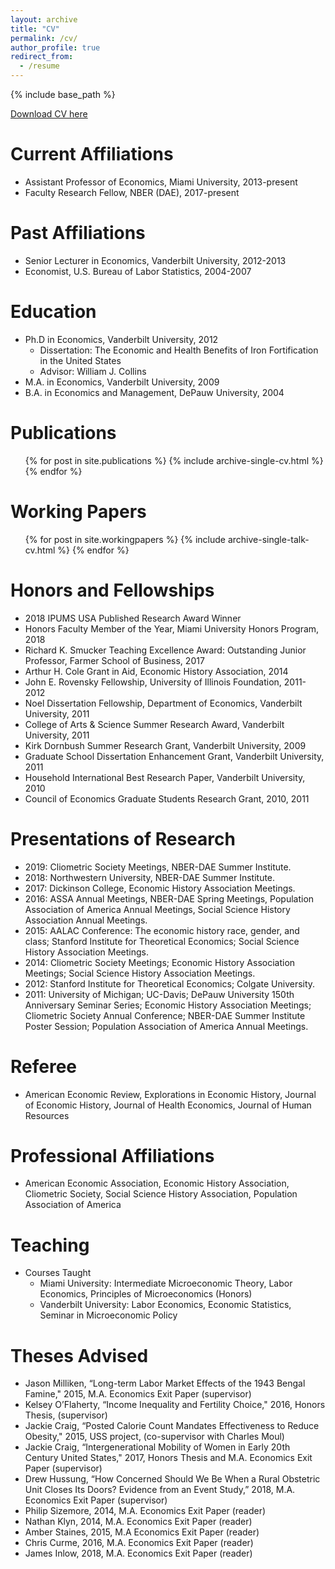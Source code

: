 ```yaml
---
layout: archive
title: "CV"
permalink: /cv/
author_profile: true
redirect_from:
  - /resume
---
```


{% include base_path %}

[Download CV here](http://niemesgt.github.io/files/Niemesh_CV.pdf)


Current Affiliations
======
* Assistant Professor of Economics, Miami University, 2013-present
* Faculty Research Fellow, NBER (DAE), 2017-present
  
Past Affiliations
======
* Senior Lecturer in Economics, Vanderbilt University, 2012-2013
* Economist, U.S. Bureau of Labor Statistics, 2004-2007

Education
======
* Ph.D in Economics, Vanderbilt University, 2012
	* Dissertation: The Economic and Health Benefits of Iron Fortification in the United States
	* Advisor: William J. Collins
* M.A. in Economics, Vanderbilt University, 2009
* B.A. in Economics and Management, DePauw University, 2004

Publications
======
  <ul>{% for post in site.publications %}
    {% include archive-single-cv.html %}
  {% endfor %}</ul>
  
Working Papers
======
  <ul>{% for post in site.workingpapers %}
    {% include archive-single-talk-cv.html %}
  {% endfor %}</ul>
  
Honors and Fellowships
======
* 2018 IPUMS USA Published Research Award Winner
* Honors Faculty Member of the Year, Miami University Honors Program, 2018
* Richard K. Smucker Teaching Excellence Award: Outstanding Junior Professor, Farmer School of Business, 2017
* Arthur H. Cole Grant in Aid, Economic History Association, 2014
* John E. Rovensky Fellowship, University of Illinois Foundation, 2011-2012
* Noel Dissertation Fellowship, Department of Economics, Vanderbilt University, 2011 
* College of Arts & Science Summer Research Award, Vanderbilt University, 2011
* Kirk Dornbush Summer Research Grant, Vanderbilt University, 2009 
* Graduate School Dissertation Enhancement Grant, Vanderbilt University, 2011
* Household International Best Research Paper, Vanderbilt University, 2010
* Council of Economics Graduate Students Research Grant, 2010, 2011

Presentations of Research
======
* 2019: Cliometric Society Meetings, NBER-DAE Summer Institute. 
* 2018: Northwestern University, NBER-DAE Summer Institute. 
* 2017: Dickinson College, Economic History Association Meetings.
* 2016: ASSA Annual Meetings, NBER-DAE Spring Meetings, Population Association of America Annual Meetings, Social Science History Association Annual Meetings.
* 2015: AALAC Conference: The economic history race, gender, and class; Stanford Institute for Theoretical Economics; Social Science History Association Meetings.
* 2014: Cliometric Society Meetings; Economic History Association Meetings; Social Science History Association Meetings.
* 2012: Stanford Institute for Theoretical Economics; Colgate University.
* 2011: University of Michigan; UC-Davis; DePauw University 150th Anniversary Seminar Series; Economic History Association Meetings; Cliometric Society Annual Conference; NBER-DAE Summer Institute Poster Session; Population Association of America Annual Meetings.

Referee
======
* American Economic Review, Explorations in Economic History, Journal of Economic History, Journal of Health Economics, Journal of Human Resources

Professional Affiliations
=======
* American Economic Association, Economic History Association, Cliometric Society, Social Science History Association, Population Association of America

Teaching 
=======
* Courses Taught
	* Miami University: Intermediate Microeconomic Theory, Labor Economics, Principles of Microeconomics (Honors)
	* Vanderbilt University: Labor Economics, Economic Statistics, Seminar in Microeconomic Policy 
	
Theses Advised
=======
* Jason Milliken, “Long-term Labor Market Effects of the 1943 Bengal Famine," 2015, M.A. Economics Exit Paper (supervisor)
* Kelsey O’Flaherty, “Income Inequality and Fertility Choice," 2016, Honors Thesis, (supervisor)
* Jackie Craig, “Posted Calorie Count Mandates Effectiveness to Reduce Obesity," 2015, USS project, (co-supervisor with Charles Moul)
* Jackie Craig, “Intergenerational Mobility of Women in Early 20th Century United States," 2017, Honors Thesis and M.A. Economics Exit Paper (supervisor)
* Drew Hussung, “How Concerned Should We Be When a Rural Obstetric Unit Closes Its Doors? Evidence from an Event Study,” 2018, M.A. Economics Exit Paper (supervisor)
* Philip Sizemore, 2014, M.A. Economics Exit Paper (reader) 
* Nathan Klyn, 2014, M.A. Economics Exit Paper (reader) 
* Amber Staines, 2015, M.A Economics Exit Paper (reader) 
* Chris Curme, 2016, M.A. Economics Exit Paper (reader) 
* James Inlow, 2018, M.A. Economics Exit Paper (reader)